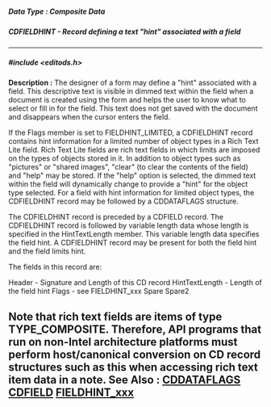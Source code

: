 ##### Data Type : Composite Data
##### CDFIELDHINT - Record defining a text "hint" associated with a field
---
##### #include <editods.h>
**Description :**
The designer of a form may define a "hint" associated with a field. This 
descriptive text is visible in dimmed text within the field when a document is 
created using the form and helps the user to know what to select or fill in for 
the field. This text does not get saved with the document and disappears when 
the cursor enters the field.  

If the Flags member is set to FIELDHINT_LIMITED, a CDFIELDHINT record contains 
hint information for a limited number of object types in a Rich Text Lite 
field. Rich Text Lite fields are rich text fields in which limits are imposed 
on the types of objects stored in it.  In addition to object types such as 
"pictures" or "shared images", "clear" (to clear the contents of the field) and 
"help" may be stored.  If the "help" option is selected, the dimmed text within 
the field will dynamically change to provide a "hint" for the object type 
selected. For a field with hint information for limited object types, the 
CDFIELDHINT record may be followed by a CDDATAFLAGS structure. 

The CDFIELDHINT record is preceded by a CDFIELD record. The CDFIELDHINT record 
is followed by variable length data whose length is specified in the 
HintTextLength member. This variable length data specifies the field hint. A 
CDFIELDHINT record may be present for both the field hint and the field limits 
hint. 

The fields in this record are:

Header - Signature and Length of this CD record
HintTextLength - Length of the field hint
Flags - see FIELDHINT_xxx
Spare
Spare2

Note that rich text fields are items of type TYPE_COMPOSITE.  Therefore, API 
programs that run on non-Intel architecture platforms must perform 
host/canonical conversion on CD record structures such as this when accessing 
rich text item data in a note.
**See Also :**
[CDDATAFLAGS](D:/md_files/CDDATAFLAGS.md)
[CDFIELD](D:/md_files/CDFIELD.md)
[FIELDHINT_xxx](D:/md_files/FIELDHINT_xxx.md)
---

